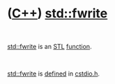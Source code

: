 
 

 

 

 

 

([C++](Cpp.md)) [std::fwrite](CppFwrite.md)
=============================================

 

[std::fwrite](CppFwrite.md) is an [STL](CppStl.md)
[function](CppFunction.md).

 

[std::fwrite](CppFwrite.md) is [defined](CppDefinition.md) in
[cstdio.h](CppCstdioH.md).

 

 

 

 

 

 

